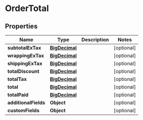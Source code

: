 

# OrderTotal

## Properties

Name | Type | Description | Notes
------------ | ------------- | ------------- | -------------
**subtotalExTax** | [**BigDecimal**](BigDecimal.md) |  |  [optional]
**wrappingExTax** | [**BigDecimal**](BigDecimal.md) |  |  [optional]
**shippingExTax** | [**BigDecimal**](BigDecimal.md) |  |  [optional]
**totalDiscount** | [**BigDecimal**](BigDecimal.md) |  |  [optional]
**totalTax** | [**BigDecimal**](BigDecimal.md) |  |  [optional]
**total** | [**BigDecimal**](BigDecimal.md) |  |  [optional]
**totalPaid** | [**BigDecimal**](BigDecimal.md) |  |  [optional]
**additionalFields** | **Object** |  |  [optional]
**customFields** | **Object** |  |  [optional]




